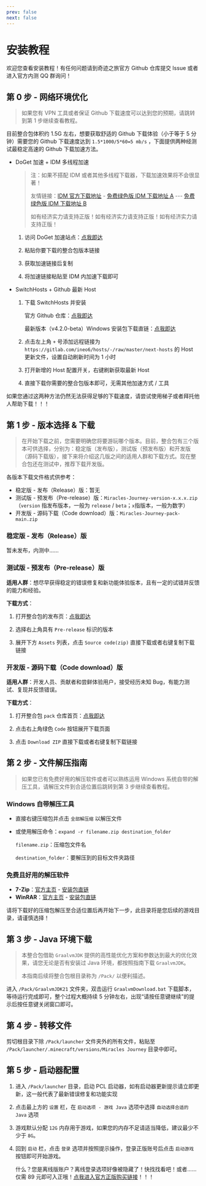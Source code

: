 ```yaml
---
prev: false
next: false
---
```


# 安装教程

欢迎您查看安装教程！有任何问题请到奇迹之旅官方 Github 仓库提交 Issue 或者进入官方内测 QQ 群询问！

## 第 0 步 - 网络环境优化

> 如果您有 VPN 工具或者保证 Github 下载速度可以达到您的预期，请跳转到第 1 步继续查看教程。

目前整合包体积约 1.5G 左右，想要获取舒适的 Github 下载体验（小于等于 5 分钟）需要您的 Github 下载速度达到 `1.5*1000/5*60=5 mb/s` ，下面提供两种经测试最稳定高速的 Github 下载加速方法。

- DoGet 加速 + IDM 多线程加速

    > 注：如果不搭配 IDM 或者其他多线程下载器，下载加速效果将不会很显著！
    >
    > 友情链接：[IDM 官方下载地址](https://www.internetdownloadmanager.com/download.html) - [免费绿色版 IDM 下载地址 A](https://www.ghxi.com/pcidm.html) --- [免费绿色版 IDM 下载地址 B](https://www.uy5.net/idm/)
    >
    > 如有经济实力请支持正版！如有经济实力请支持正版！如有经济实力请支持正版！

    1. 访问 DoGet 加速站点：[点我即达](https://doget.nocsdn.com/)

    2. 粘贴你要下载的整合包版本链接

    3. 获取加速链接后复制

    4. 将加速链接粘贴至 IDM 内加速下载即可

- SwitchHosts + Github 最新 Host

    1. 下载 SwitchHosts 并安装
    
        官方 Github 仓库：[点我即达](https://github.com/oldj/SwitchHosts)
    
        最新版本（v4.2.0-beta）Windows 安装包下载直链：[点我即达](https://github.com/oldj/SwitchHosts/releases/download/v4.2.0-beta/SwitchHosts_windows_installer_4.2.0.6105.exe)
    
    2. 点击左上角 `+` 号添加远程链接为 `https://gitlab.com/ineo6/hosts/-/raw/master/next-hosts` 的 Host 更新文件，设置自动刷新时间为 1 小时
    
    3. 打开新增的 Host 配置开关，右键刷新获取最新 Host
    
    4. 直接下载你需要的整合包版本即可，无需其他加速方式 / 工具

如果您通过这两种方法仍然无法获得足够的下载速度，请尝试使用梯子或者拜托他人帮助下载！！！

## 第 1 步 - 版本选择 & 下载

> 在开始下载之前，您需要明确您将要游玩哪个版本。目前，整合包有三个版本可供选择，分别为：稳定版（发布版），测试版（预发布版）和开发版（源码下载版），接下来将介绍这几版之间的适用人群和下载方式。现在整合包还在测试中，推荐下载开发版。

各版本下载文件格式供参考：

- 稳定版 - 发布（Release）版：暂无
- 测试版 - 预发布（Pre-release）版：`Miracles-Journey-version-x.x.x.zip`（`version` 指发布版本，一般为 `release` / `beta`；`x`指版本，一般为数字）
- 开发版 - 源码下载（Code download）版：`Miracles-Journey-pack-main.zip`

### 稳定版 - 发布（Release）版

暂未发布，内测中......

### 测试版 - 预发布（Pre-release）版

**适用人群**：想尽早获得稳定的错误修复和新功能体验版本，且有一定的试错并反馈的能力和经验。

**下载方式**：

1. 打开整合包的发布页：[点我即达](https://github.com/WaxingMoonStudio/Miracles-Journey-Pack/releases)

2. 选择右上角具有 `Pre-release` 标识的版本

3. 展开下方 `Assets` 列表，点击 `Source code(zip)` 直接下载或者右键复制下载链接


### 开发版 - 源码下载（Code download）版

**适用人群**：开发人员、贡献者和尝鲜体验用户，接受经历未知 Bug，有能力测试、复现并反馈错误。

**下载方式**：

1. 打开整合包 `pack` 仓库首页：[点我即达](https://github.com/WaxingMoonStudio/Miracles-Journey-Pack)

2. 点击右上角绿色 `Code` 按钮展开下载页面

3. 点击 `Download ZIP` 直接下载或者右键复制下载链接


## 第 2 步 - 文件解压指南

> 如果您已有免费好用的解压软件或者可以熟练运用 Windows 系统自带的解压工具，请解压文件到合适位置后跳转到第 3 步继续查看教程。

### Windows  自带解压工具

- 直接右键压缩包并点击 `全部解压缩` 以解压文件

- 或使用解压命令：`expand -r filename.zip destination_folder`

    `filename.zip`：压缩包文件名

    `destination_folder`：要解压到的目标文件夹路径

### 免费且好用的解压软件

- **7-Zip**：[官方主页](https://www.7-zip.org/) - [安装包直链](https://www.7-zip.org/a/7z2301-x64.exe)
- **WinRAR**：[官方主页](https://www.win-rar.com/) - [安装包直链](https://www.win-rar.com/fileadmin/winrar-versions/winrar/winrar-x64-700sc.exe)

请将下载好的压缩包解压至合适位置后再开始下一步，此目录将是您后续的游戏目录，请谨慎选择！

## 第 3 步 - Java 环境下载

> 本整合包借助 `GraalvmJDK` 提供的高性能优化方案和参数达到最大的优化效果，请您无论是否有安装过 Java 环境，都按照指南下载 `GraalvmJDK`。
>
> 本指南后续将整合包根目录称为 `/Pack/` 以便利描述。

进入 `/Pack/GraalvmJDK21` 文件夹，双击运行 `GraalvmDownload.bat` 下载脚本，等待运行完成即可，整个过程大概持续 5 分钟左右，出现“请按任意键继续”的提示后按任意键关闭窗口即可。

## 第 4 步 - 转移文件

剪切根目录下除 `/Pack/launcher` 文件夹外的所有文件，粘贴至 `/Pack/launcher/.minecraft/versions/Miracles Journey` 目录中即可。

## 第 5 步 - 启动器配置

1. 进入 `/Pack/launcher` 目录，启动 PCL 启动器，如有启动器更新提示请立即更新，这一般代表了最新错误修复和功能实现

2. 点击最上方的 `设置` 栏，在 `启动选项 - 游戏 Java` 选项中选择 `自动选择合适的 Java` 选项

3. 游戏默认分配 `12G` 内存用于游戏，如果您的内存不足请适当降低，建议最少不少于 `8G`。

4. 回到 `启动` 栏，点击 `登录` 选项并按照提示操作，登录正版账号后点击 `启动游戏` 按钮即可开始游戏。

    什么？您是离线版账户？离线登录选项好像被隐藏了！快找找看吧！或者......仅需 89 元即可入正哦！[点我进入官方正版购买链接](https://www.xbox.com/zh-CN/games/store/minecraft-java-bedrock-edition-for-pc/9nxp44l49shj?ocid=storeforweb)！！！
